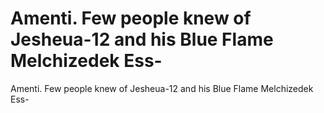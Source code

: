 # Amenti. Few people knew of Jesheua-12 and his Blue Flame Melchizedek Ess-

Amenti. Few people knew of Jesheua-12 and his Blue Flame Melchizedek Ess-